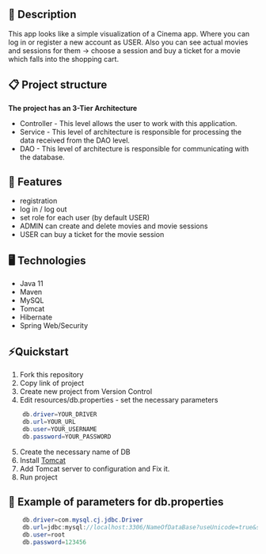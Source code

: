 ## 📖 Description
This app looks like a simple visualization of a Cinema app. Where you can log in or register a new account as USER. Also you can see actual movies and sessions for them -> choose a session and buy a ticket for a movie which falls into the shopping cart.

## 📋 Project structure
**The project has an 3-Tier Architecture**
- Controller - This level allows the user to work with this application.
- Service - This level of architecture is responsible for processing the data received from the DAO level.
- DAO - This level of architecture is responsible for communicating with the database.

## 🎯 Features
- registration
- log in / log out
- set role for each user (by default USER)
- ADMIN can create and delete movies and movie sessions
- USER can buy a ticket for the movie session

## 🖥️ Technologies
- Java 11
- Maven
- MySQL
- Tomcat
- Hibernate
- Spring Web/Security

## ⚡️Quickstart
1. Fork this repository
2. Copy link of project
3. Create new project from Version Control
4. Edit resources/db.properties - set the necessary parameters
``` java
    db.driver=YOUR_DRIVER
    db.url=YOUR_URL
    db.user=YOUR_USERNAME
    db.password=YOUR_PASSWORD
```
5. Create the necessary name of DB
6. Install [Tomcat](https://tomcat.apache.org/download-90.cgi)
7. Add Tomcat server to configuration and Fix it.
8. Run project

## 👀 Example of parameters for db.properties
``` java
    db.driver=com.mysql.cj.jdbc.Driver
    db.url=jdbc:mysql://localhost:3306/NameOfDataBase?useUnicode=true&serverTimezone=UTC
    db.user=root
    db.password=123456
```
